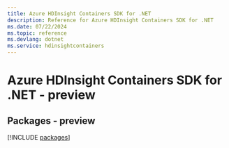 ```yaml
---
title: Azure HDInsight Containers SDK for .NET
description: Reference for Azure HDInsight Containers SDK for .NET
ms.date: 07/22/2024
ms.topic: reference
ms.devlang: dotnet
ms.service: hdinsightcontainers
---
```

# Azure HDInsight Containers SDK for .NET - preview
## Packages - preview
[!INCLUDE [packages](hdinsight-containers-index.md)]